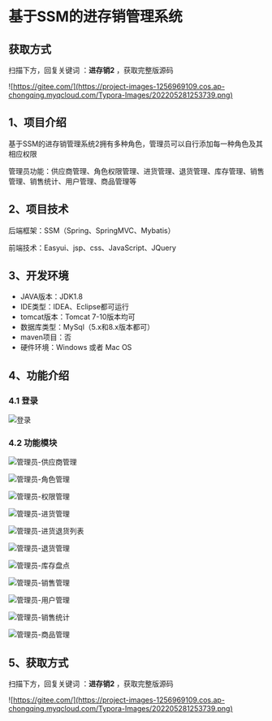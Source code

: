 # 基于SSM的进存销管理系统

## 获取方式

扫描下方，回复关键词  ：**进存销2** ，获取完整版源码

![https://gitee.com/](https://project-images-1256969109.cos.ap-chongqing.myqcloud.com/Typora-Images/202205281253739.png)

## 1、项目介绍

基于SSM的进存销管理系统2拥有多种角色，管理员可以自行添加每一种角色及其相应权限

管理员功能：供应商管理、角色权限管理、进货管理、退货管理、库存管理、销售管理、销售统计、用户管理、商品管理等


## 2、项目技术

后端框架：SSM（Spring、SpringMVC、Mybatis）

前端技术：Easyui、jsp、css、JavaScript、JQuery

## 3、开发环境

- JAVA版本：JDK1.8
- IDE类型：IDEA、Eclipse都可运行
- tomcat版本：Tomcat 7-10版本均可
- 数据库类型：MySql（5.x和8.x版本都可） 
- maven项目：否
- 硬件环境：Windows 或者 Mac OS


## 4、功能介绍

### 4.1 登录

![登录](https://project-images-1256969109.cos.ap-chongqing.myqcloud.com/Typora-Images/202208081236758.jpg)

### 4.2 功能模块

![管理员-供应商管理 ](C:/Users/X/Desktop/%E4%B8%B4%E6%97%B6/%E8%A7%86%E9%A2%91+%E6%88%AA%E5%9B%BE/%E7%AE%A1%E7%90%86%E5%91%98-%E4%BE%9B%E5%BA%94%E5%95%86%E7%AE%A1%E7%90%86%20.jpg)

![管理员-角色管理](https://project-images-1256969109.cos.ap-chongqing.myqcloud.com/Typora-Images/202208081236616.jpg)

![管理员-权限管理](https://project-images-1256969109.cos.ap-chongqing.myqcloud.com/Typora-Images/202208081236436.jpg)

![管理员-进货管理](https://project-images-1256969109.cos.ap-chongqing.myqcloud.com/Typora-Images/202208081236635.jpg)

![管理员-进货退货列表](https://project-images-1256969109.cos.ap-chongqing.myqcloud.com/Typora-Images/202208081236640.jpg)

![管理员-退货管理](https://project-images-1256969109.cos.ap-chongqing.myqcloud.com/Typora-Images/202208081237275.jpg)

![管理员-库存盘点](https://project-images-1256969109.cos.ap-chongqing.myqcloud.com/Typora-Images/202208081237565.jpg)

![管理员-销售管理](https://project-images-1256969109.cos.ap-chongqing.myqcloud.com/Typora-Images/202208081237645.jpg)

![管理员-用户管理](https://project-images-1256969109.cos.ap-chongqing.myqcloud.com/Typora-Images/202208081237864.jpg)

![管理员-销售统计](https://project-images-1256969109.cos.ap-chongqing.myqcloud.com/Typora-Images/202208081237080.jpg)

![管理员-商品管理](https://project-images-1256969109.cos.ap-chongqing.myqcloud.com/Typora-Images/202208081238163.jpg)

## 5、获取方式

扫描下方，回复关键词  ：**进存销2** ，获取完整版源码



![https://gitee.com/](https://project-images-1256969109.cos.ap-chongqing.myqcloud.com/Typora-Images/202205281253739.png)

